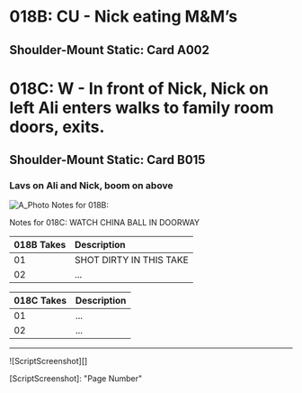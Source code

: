 # 018B: CU - Nick eating M&M’s
## Shoulder-Mount Static: Card A002

# 018C: W - In front of Nick, Nick on left Ali enters walks to family room doors, exits.
## Shoulder-Mount Static: Card B015

### Lavs on Ali and Nick, boom on above

![A_Photo][]
Notes for 018B: 

Notes for 018C: WATCH CHINA BALL IN DOORWAY

| 018B Takes | Description |
|:---|:----|
| 01 | SHOT DIRTY IN THIS TAKE |
| 02 | ... |

| 018C Takes | Description |
|:---|:----|
| 01 | ... |
| 02 | ... |

----

![ScriptScreenshot][]


[A_Photo]:  images/018B018C.JPG

[ScriptScreenshot]: "Page Number"